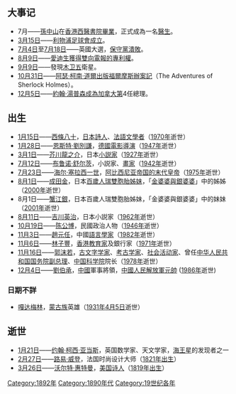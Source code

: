 ## 大事记

  - 7月——[孫中山](../Page/孫中山.md "wikilink")在[香港西醫書院畢業](https://zh.wikipedia.org/wiki/香港西醫書院 "wikilink")，正式成為一名[醫生](https://zh.wikipedia.org/wiki/醫生 "wikilink")。
  - [3月15日](../Page/3月15日.md "wikilink")——[利物浦足球會成立](https://zh.wikipedia.org/wiki/利物浦足球會 "wikilink")。
  - [7月4日](../Page/7月4日.md "wikilink")至[7月18日](https://zh.wikipedia.org/wiki/7月18日 "wikilink")——英國大選，[保守黨潰敗](https://zh.wikipedia.org/wiki/英國保守黨 "wikilink")。
  - [8月9日](../Page/8月9日.md "wikilink")——[愛迪生獲得雙向電報的專利權](https://zh.wikipedia.org/wiki/湯瑪斯·愛迪生 "wikilink")。
  - [9月9日](../Page/9月9日.md "wikilink")——發現[木卫五](../Page/木卫五.md "wikilink")衛星。
  - [10月31日](../Page/10月31日.md "wikilink")——[阿瑟·柯南·道爾出版](https://zh.wikipedia.org/wiki/阿瑟·柯南·道爾 "wikilink")[福爾摩斯辦案記](https://zh.wikipedia.org/wiki/福爾摩斯辦案記 "wikilink")（The Adventures of Sherlock Holmes）。
  - [12月5日](../Page/12月5日.md "wikilink")——[約翰·湯普森成為加拿大第](https://zh.wikipedia.org/wiki/約翰·斯帕洛·戴維·湯普森 "wikilink")4任總理。

## 出生

  - [1月15日](../Page/1月15日.md "wikilink")——[西條八十](../Page/西條八十.md "wikilink")，[日本](../Page/日本.md "wikilink")[詩人](https://zh.wikipedia.org/wiki/詩人 "wikilink")、[法語文學者](https://zh.wikipedia.org/wiki/法語文學 "wikilink")（[1970年](../Page/1970年.md "wikilink")逝世）
  - [1月28日](../Page/1月28日.md "wikilink")——[恩斯特·劉別謙](../Page/恩斯特·劉別謙.md "wikilink")，[德國電影導演](https://zh.wikipedia.org/wiki/德國 "wikilink")（[1947年](../Page/1947年.md "wikilink")逝世）
  - [3月1日](../Page/3月1日.md "wikilink")——[芥川龍之介](https://zh.wikipedia.org/wiki/芥川龍之介 "wikilink")，日本[小説家](https://zh.wikipedia.org/wiki/小說家_\(職業\) "wikilink")（[1927年](../Page/1927年.md "wikilink")逝世）
  - [7月12日](https://zh.wikipedia.org/wiki/7月12日 "wikilink")——[布鲁诺·舒尔茨](https://zh.wikipedia.org/wiki/布鲁诺·舒尔茨 "wikilink")，小説家、[畫家](https://zh.wikipedia.org/wiki/畫家 "wikilink")（[1942年](../Page/1942年.md "wikilink")逝世）
  - [7月23日](https://zh.wikipedia.org/wiki/7月23日 "wikilink")——[海尔·塞拉西一世](../Page/海尔·塞拉西一世.md "wikilink")，[阿比西尼亚帝国的末代皇帝](https://zh.wikipedia.org/wiki/阿比西尼亚帝国 "wikilink")（[1975年](../Page/1975年.md "wikilink")逝世）
  - [8月1日](../Page/8月1日.md "wikilink")——[成田金](https://zh.wikipedia.org/wiki/成田金 "wikilink")，日本[百歲人瑞雙胞胎姊妹](../Page/人瑞.md "wikilink")，「[金婆婆與銀婆婆](../Page/金婆婆與銀婆婆.md "wikilink")」中的姊姊（[2000年](../Page/2000年.md "wikilink")逝世）
  - 8月1日——[蟹江銀](https://zh.wikipedia.org/wiki/蟹江銀 "wikilink")，日本百歲人瑞雙胞胎姊妹，「金婆婆與銀婆婆」中的妹妹（[2001年](../Page/2001年.md "wikilink")逝世）
  - [8月11日](https://zh.wikipedia.org/wiki/8月11日 "wikilink")——[吉川英治](../Page/吉川英治.md "wikilink")，日本小説家（[1962年](../Page/1962年.md "wikilink")逝世）
  - [10月19日](../Page/10月19日.md "wikilink")——[陈公博](https://zh.wikipedia.org/wiki/陈公博 "wikilink")，民國政治人物（[1946年](../Page/1946年.md "wikilink")逝世）
  - [11月3日](../Page/11月3日.md "wikilink")——[趙元任](https://zh.wikipedia.org/wiki/趙元任 "wikilink")，中國[語言學家](https://zh.wikipedia.org/wiki/語言學家 "wikilink")（[1982年](../Page/1982年.md "wikilink")逝世）
  - [11月6日](../Page/11月6日.md "wikilink")——[林子豐](../Page/林子豐.md "wikilink")，[香港](../Page/香港.md "wikilink")[教育家](../Page/教育家.md "wikilink")及銀行家（[1971年](../Page/1971年.md "wikilink")逝世）
  - [11月16日](../Page/11月16日.md "wikilink")——[郭沫若](../Page/郭沫若.md "wikilink")，[古文字学家](https://zh.wikipedia.org/wiki/古文字学 "wikilink")、[考古学家](https://zh.wikipedia.org/wiki/考古学家 "wikilink")、[社会活动家](https://zh.wikipedia.org/wiki/社会活动 "wikilink")、曾任[中华人民共和国国务院副总理](../Page/中华人民共和国国务院副总理.md "wikilink")、[中国科学院](../Page/中国科学院.md "wikilink")院长（[1978年](../Page/1978年.md "wikilink")逝世）
  - [12月4日](../Page/12月4日.md "wikilink")——[劉伯承](https://zh.wikipedia.org/wiki/劉伯承 "wikilink")，[中國](../Page/中國.md "wikilink")軍事將領，[中國人民解放軍](https://zh.wikipedia.org/wiki/中國人民解放軍 "wikilink")[元帥](https://zh.wikipedia.org/wiki/元帥 "wikilink") ([1986年](../Page/1986年.md "wikilink")逝世)

### 日期不詳

  - [嘎达梅林](../Page/嘎达梅林.md "wikilink")，[蒙古族](../Page/蒙古族.md "wikilink")英雄（[1931年](../Page/1931年.md "wikilink")[4月5日](../Page/4月5日.md "wikilink")逝世）

## 逝世

  - [1月21日](https://zh.wikipedia.org/wiki/1月21日 "wikilink")——[约翰·柯西·亚当斯](../Page/约翰·柯西·亚当斯.md "wikilink")，英国数学家、天文学家，[海王星](../Page/海王星.md "wikilink")的发现者之一
  - [2月27日](../Page/2月27日.md "wikilink")——[路易·威登](../Page/路易·威登.md "wikilink")，法国时尚设计大师（[1821年出生](https://zh.wikipedia.org/wiki/1821年 "wikilink")）
  - [3月26日](../Page/3月26日.md "wikilink")——[沃尔特·惠特曼](../Page/沃尔特·惠特曼.md "wikilink")，[美国](../Page/美国.md "wikilink")[诗人](https://zh.wikipedia.org/wiki/诗人 "wikilink")（[1819年出生](https://zh.wikipedia.org/wiki/1819年 "wikilink")）

[Category:1892年](https://zh.wikipedia.org/wiki/Category:1892年 "wikilink") [Category:1890年代](https://zh.wikipedia.org/wiki/Category:1890年代 "wikilink") [Category:19世纪各年](https://zh.wikipedia.org/wiki/Category:19世纪各年 "wikilink")